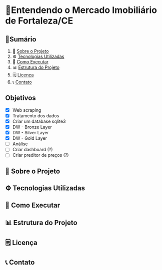 # 🏡Entendendo o Mercado Imobiliário de Fortaleza/CE

## 📜Sumário
1. 📌 [Sobre o Projeto](#-sobre-o-projeto)
2. ⚙️ [Tecnologias Utilizadas](#️-tecnologias-utilizadas)
3. 🚀 [Como Executar](#-como-executar)
4. 📊 [Estrutura do Projeto](#-estrutura-do-projeto)
5. 🗒️ [Licença](#️-licença)
6. 📞 [Contato](#-contato)

## Objetivos
- [x] Web scraping
- [x] Tratamento dos dados
- [x] Criar um database sqlite3
- [x] DW - Bronze Layer
- [x] DW - Silver Layer
- [x] DW - Gold Layer
- [ ] Análise 
- [ ] Criar dashboard (?)
- [ ] Criar preditor de preços (?)

## 📌 Sobre o Projeto

## ⚙️ Tecnologias Utilizadas

## 🚀 Como Executar

## 📊 Estrutura do Projeto

## 🗒️ Licença

## 📞 Contato
